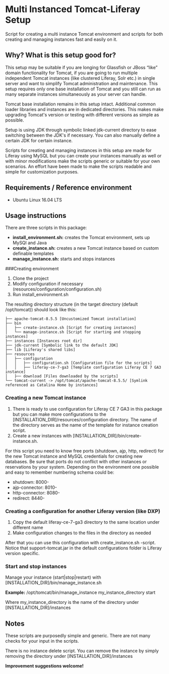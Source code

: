 # Multi Instanced Tomcat-Liferay Setup
Script for creating a multi instance Tomcat environment and scripts for both creating and managing instances fast and easily on it. 

## Why? What is this setup good for?
This setup may be suitable if you are longing for Glassfish or JBoss “like” domain functionality for Tomcat, if you are going to run multiple independent Tomcat instances (like clustered Liferay, Solr etc.) in single server and want to simplify Tomcat administration and maintenance. This setup requires only one base installation of Tomcat and you still can run as many separate instances simultaneously as your server can handle. 

Tomcat base installation remains in this setup intact. Additional common loader libraries and instances are in dedicated directories. This makes make upgrading Tomcat's version or testing with different versions as simple as possible.

Setup is using JDK through symbolic linked jdk-current directory to ease switching between the JDK's if necessary. You can also manually define a certain JDK for certain instance.

Scripts for creating and managing instances in this setup are made for Liferay using MySQL but you can create your instances manually as well or with minor modifications make the scripts generic or suitable for your own scenarios. An effort have been made to make the scripts readable and simple for customization purposes. 

## Requirements / Reference environment

* Ubuntu Linux 16.04 LTS

## Usage instructions

There are three scripts in this package:

* **install_environment.sh:** creates the Tomcat environment, sets up MySQl and Java
* **create_instance.sh:** creates a new Tomcat instance based on custom definable templates
* **manage_instance.sh:** starts and stops instances


###Creating environment

1. Clone the project
2. Modify configuration if necessary (resources/configuration/configuration.sh)
3. Run install_environment.sh

The resulting directory structure (in the target directory (default /opt/tomcat)) should look like this:

    ├── apache-tomcat-8.5.5 [Uncustomized Tomcat installation]
    ├── bin
    │   ├── create-instance.sh [Script for creating instances]  
    │   └── manage-instance.sh [Script for starting and stopping instances]
    ├── instances [Instances root dir]
    ├── jdk-current [Symbolic link to the default JDK]
    ├── lib [Liferay's shared libs]  
    ├── resources
    │   ├── configuration
    │   │   ├── configuration.sh [Configuration file for the scripts]
    │   │   ├── liferay-ce-7-ga3 [Template configuration Liferay CE 7 GA3 instance]
    │   ├── download [Files downloaded by the scripts]
    └── tomcat-current -> /opt/tomcat/apache-tomcat-8.5.5/ [Symlink referenced as Catalina Home by instances]




### Creating a new Tomcat instance

1. There is ready to use configuration for Liferay CE 7 GA3 in this package but you can make more configurations to the \[INSTALLATION_DIR\]/resources/configuration directory. The name of the directory serves as the name of the template for instance creation script.
2. Create a new instances with [INSTALLATION_DIR]/bin/create-instance.sh. 

For this script you need to know free ports (shutdown, ajp, http, redirect) for the new Tomcat instance and MySQL credentials for creating new databases. Be sure that ports do not conflict with other instances or reservations by your system. Depending on the environment one possible and easy to remember numbering schema could be:

* shutdown:        8000-
* ajp-connector:   8010-
* http-connector:  8080-
* redirect:        8440-


### Creating a configuration for another Liferay version (like DXP)

1. Copy the default liferay-ce-7-ga3 directory to the same location under different name
2. Make configuration changes to the files in the directory as needed

After that you can use this configuration with create\_instance.sh -script. Notice that support-tomcat.jar in the default configurations folder is Liferay version specific.


### Start and stop instances
Manage your instance (start|stop|restart) with \[INSTALLATION_DIR\]/bin/manage\_instance.sh

**Example:**
/opt/tomcat/bin/manage\_instance my\_instance\_directory start

Where my\_instance\_directory is the name of the directory under [INSTALLATION_DIR]/instances
## Notes
These scripts are purposedly simple and generic. There are not many checks for your input in the scripts.

There is no instance delete script. You can remove the instance by simply removing the directory under  [INSTALLATION_DIR]/instances

**Improvement suggestions welcome!**

